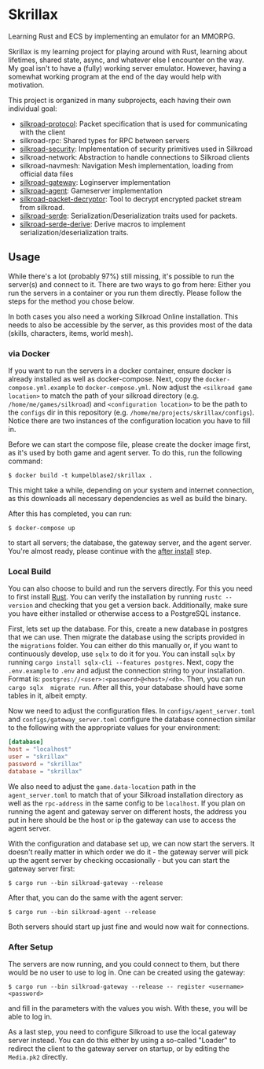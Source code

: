 # Skrillax

Learning Rust and ECS by implementing an emulator for an MMORPG.

Skrillax is my learning project for playing around with Rust, learning about lifetimes, shared state, async, and 
whatever else I encounter on the way. My goal isn't to have a (fully) working server emulator. However, having a 
somewhat working program at the end of the day would help with motivation.

This project is organized in many subprojects, each having their own individual goal:

- [silkroad-protocol](silkroad-protocol/README.md): Packet specification that is used for communicating with the client
- silkroad-rpc: Shared types for RPC between servers
- [silkroad-security](silkroad-security/README.md): Implementation of security primitives used in Silkroad
- silkroad-network: Abstraction to handle connections to Silkroad clients
- silkroad-navmesh: Navigation Mesh implementation, loading from official data files
- [silkroad-gateway](silkroad-gateway/README.md): Loginserver implementation
- [silkroad-agent](silkroad-agent/README.md): Gameserver implementation
- [silkroad-packet-decryptor](silkroad-packet-decryptor/README.md): Tool to decrypt encrypted packet stream from
  silkroad.
- [silkroad-serde](silkroad-serde/README.md): Serialization/Deserialization traits used for packets.
- [silkroad-serde-derive](silkroad-serde-derive/README.md): Derive macros to implement serialization/deserialization traits.

## Usage

While there's a lot (probably 97%) still missing, it's possible to run the server(s) and connect to it. There are 
two ways to go from here: Either you run the servers in a container or you run them directly. Please follow the 
steps for the method you chose below.

In both cases you also need a working Silkroad Online installation. This needs to also be accessible by the server, 
as this provides most of the data (skills, characters, items, world mesh).

### via Docker

If you want to run the servers in a docker container, ensure docker is already installed as well as docker-compose. 
Next, copy the `docker-compose.yml.example` to `docker-compose.yml`. Now adjust the `<silkroad game location>` to 
match the path of your silkroad directory (e.g. `/home/me/games/silkroad`) and `<configuration location>` to be the 
path to the `configs` dir in this repository (e.g. `/home/me/projects/skrillax/configs`). Notice there are two 
instances of the configuration location you have to fill in.

Before we can start the compose file, please create the docker image first, as it's used by both game and agent 
server. To do this, run the following command:
```shell
$ docker build -t kumpelblase2/skrillax .
```
This might take a while, depending on your system and internet connection, as this downloads all necessary 
dependencies as well as build the binary.

After this has completed, you can run:
```shell
$ docker-compose up
```
to start all servers; the database, the gateway server, and the agent server. You're almost ready, please continue 
with the [after install](#after-setup) step.

### Local Build

You can also choose to build and run the servers directly. For this you need to first install 
[Rust](https://www.rust-lang.org/tools/install). You can verify the installation by running `rustc --version` and 
checking that you get a version back. Additionally, make sure you have either installed or otherwise access to a 
PostgreSQL instance.

First, lets set up the database. For this, create a new database in postgres that we can use. Then migrate the 
database using the scripts provided in the `migrations` folder. You can either do this manually or, if you want to 
continuously develop, use `sqlx` to do it for you. You can install `sqlx` by running 
`cargo install sqlx-cli --features postgres`. Next, copy the `.env.example` to `.env` and adjust the connection 
string to your installation. Format is: `postgres://<user>:<password>@<host>/<db>`. Then, you can run `cargo sqlx 
migrate run`. After all this, your database should have some tables in it, albeit empty.

Now we need to adjust the configuration files. In `configs/agent_server.toml` and `configs/gateway_server.toml` 
configure the database connection similar to the following with the appropriate values for your environment:
```toml
[database]
host = "localhost"
user = "skrillax"
password = "skrillax"
database = "skrillax"
```
We also need to adjust the `game.data-location` path in the `agent_server.toml` to match that of your Silkroad 
installation directory as well as the `rpc-address` in the same config to be `localhost`. If you plan on running the 
agent and gateway server on different hosts, the address you put in here should be the host or ip the gateway can 
use to access the agent server.

With the configuration and database set up, we can now start the servers. It doesn't really matter in which order we 
do it - the gateway server will pick up the agent server by checking occasionally - but you can start the gateway 
server first:
```shell
$ cargo run --bin silkroad-gateway --release
```
After that, you can do the same with the agent server:
```shell
$ cargo run --bin silkroad-agent --release
```

Both servers should start up just fine and would now wait for connections.

### After Setup

The servers are now running, and you could connect to them, but there would be no user to use to log in. One can be 
created using the gateway:
```shell
$ cargo run --bin silkroad-gateway --release -- register <username> <password>
```
and fill in the parameters with the values you wish. With these, you will be able to log in.

As a last step, you need to configure Silkroad to use the local gateway server instead. You can do this either by 
using a so-called "Loader" to redirect the client to the gateway server on startup, or by editing the `Media.pk2` 
directly. 